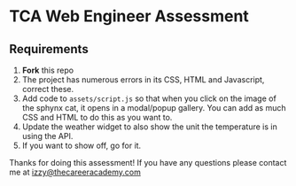 # TCA Web Engineer Assessment

## Requirements

1. **Fork** this repo 
2. The project has numerous errors in its CSS, HTML and Javascript, correct these.
3. Add code to `assets/script.js` so that when you click on the image of the sphynx cat, it opens in a modal/popup gallery. You can add as much CSS and HTML to do this as you want to. 
4. Update the weather widget to also show the unit the temperature is in using the API.
5. If you want to show off, go for it.


Thanks for doing this assessment! If you have any questions please contact me at [izzy@thecareeracademy.com](mailto:izzy@thecareeracademy.com)